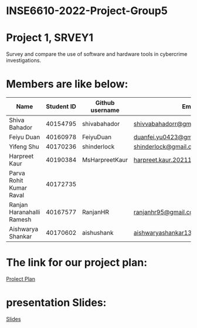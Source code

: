 # INSE6610-2022-Project-Group5


# Project 1, SRVEY1
Survey and compare the use of software and hardware tools in cybercrime investigations.

# Members are like below:

|Name | Student ID |Github username|Email |
|----|----|----|----|
|Shiva Bahador | 40154795 |shivabahador|shivvabahadorr@gmail.com|
|Feiyu Duan | 40160978 |FeiyuDuan|duanfei.yu0423@gmail.com|
|Yifeng Shu | 40170236 |shinderlock|shinderlock@gmail.com|
|Harpreet Kaur| 40190384 |MsHarpreetKaur|harpreet.kaur.20211@mail.concordia.ca|
|Parva Rohit Kumar Raval | 40172735|||Parva246|parvaraval246@gmail.com|
|Ranjan Haranahalli Ramesh | 40167577|RanjanHR|ranjanhr95@gmail.com|
|Aishwarya Shankar | 40170602|aishushank|aishwaryashankar13@gmail.com|


# The link for our project plan: 
[Prolect Plan](https://docs.google.com/document/d/1Y3I7S7cGkc0Pz7Uim0PtTfWmxVXEj_k7D6VB18frCKc/edit?usp=sharing)


# presentation Slides:
[Slides](https://docs.google.com/presentation/d/1m8DlrU8zR01vaooRHRUxiV3pflFzXQmm/edit?usp=sharing&ouid=101432036782153769152&rtpof=true&sd=true)
